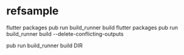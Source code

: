 # refsample

flutter packages pub run build_runner build
flutter packages pub run build_runner build --delete-conflicting-outputs

pub run build_runner build DIR